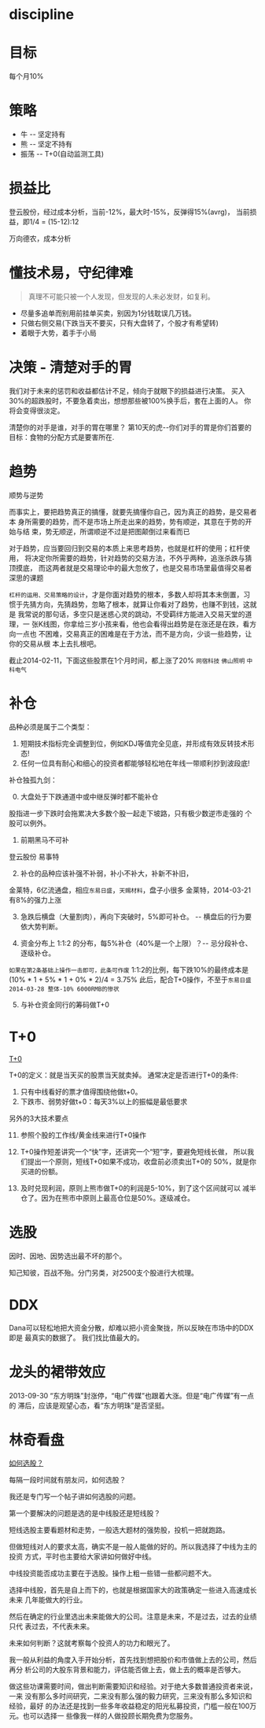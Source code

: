 # discipline

# 目标

  每个月10%

# 策略

  * 牛      -- 坚定持有
  * 熊      -- 坚定不持有
  * 振荡    -- T+0(自动监测工具)

# 损益比

  登云股份，经过成本分析，当前-12%，最大时-15%，反弹得15%(avrg)，
  当前损益，即1/4 = (15-12):12

  万向德农，成本分析

# 懂技术易，守纪律难

  > 真理不可能只被一个人发现，但发现的人未必发财，如复利。

  * 尽量多追单而别用前挂单买卖，别因为1分钱耽误几万钱。
  * 只做右侧交易(下跌当天不要买，只有大盘转了，个股才有希望转)
  * 着眼于大势，着手于小局

# 决策 - 清楚对手的胃

  我们对于未来的惩罚和收益都估计不足，倾向于就眼下的损益进行决策。
  买入30%的超跌股时，不要急着卖出，想想那些被100%换手后，套在上面的人。
  你将会变得很淡定。

  清楚你的对手是谁，对手的胃在哪里？
  第10天的虎--你们对手的胃是你们首要的目标：食物的分配方式是要害所在.

# 趋势

  顺势与逆势

  而事实上，要把趋势真正的搞懂，就要先搞懂你自己，因为真正的趋势，是交易者本
  身所需要的趋势，而不是市场上所走出来的趋势，势有顺逆，其意在于势的开始与结
  束，势无顺逆，所谓顺逆不过是把图颠倒过来看而已

  对于趋势，应当要回归到交易的本质上来思考趋势，也就是杠杆的使用；杠杆使用，
  将决定你所需要的趋势，针对趋势的交易方法，不外乎两种，追涨杀跌与猜顶摸底，
  而这两者就是交易理论中的最大忽攸了，也是交易市场里最值得交易者深思的课题

  `杠杆的运用、交易策略的设计`，才是你面对趋势的根本，多数人却将其本末倒置，习
  惯于先猜方向，先猜趋势，忽略了根本，就算让你看对了趋势，也赚不到钱，这就是
  我常说的那句话，多空只是迷惑心灵的跳动，不受羁绊方能进入交易天堂的道理，一
  张K线图，你拿给三岁小孩来看，他也会看得出趋势是在涨还是在跌，看方向一点也
  不困难，交易真正的困难是在于方法，而不是方向，少谈一些趋势，让你的交易从根
  本上去扎根吧。

  截止2014-02-11，下面这些股票在1个月时间，都上涨了20%
  `网宿科技` `佛山照明` `中科电气`


# 补仓

  品种必须是属于二个类型：
  1. 短期技术指标完全调整到位，例如KDJ等值完全见底，并形成有效反转技术形态!
  2. 任何一位具有耐心和细心的投资者都能够轻松地在年线一带顺利抄到波段底!

  补仓独孤九剑：

  0. 大盘处于下跌通道中或中继反弹时都不能补仓

  股指进一步下跌时会拖累决大多数个股一起走下坡路，只有极少数逆市走强的
  个股可以例外。

  1. 前期黑马不可补

  登云股份  易事特

  2. 补仓的品种应该补强不补弱，补小不补大，补新不补旧，

  金莱特，6亿流通盘，相应`东易日盛`，`天赐材料`，盘子小很多
  金莱特，2014-03-21 有8%的强力上涨

  3. 急跌后横盘（大量割肉），再向下突破时，5%即可补仓。  -- 横盘后的行为要依大势判断。

  4. 资金分布上 1:1:2 的分布，每5%补仓（40%是一个上限）？-- 忌分段补仓、逐级补仓。 

  `如果在第2条基础上操作一击即可，此条可作废`
  1:1:2的比例，每下跌10%的最终成本是
  (10% * 1 + 5% * 1 + 0% * 2)/4 = 3.75%
  此后，配合T+0操作，不至于`东易日盛 2014-03-28 整体-10% 6000RMB的惨状`

  5. 与补仓资金同行的筹码做T+0

# T+0

  [T+0](http://jingyan.baidu.com/article/9c69d48f69a24b13c9024eb6.html)

  T+0的定义：就是当天买的股票当天就卖掉。
  通常决定是否进行T+0的条件: 

  01. 只有中线看好的票才值得围绕他做t+0。
  02. 下跌市、弱势好做t+0：每天3%以上的振幅是最低要求

  另外的3大技术要点

  11. 参照个股的工作线/黄金线来进行T+0操作

  12. T+0操作短差讲究一个“快”字，还讲究一个“短”字，要避免短线长做，
      所以我们提出一个原则，短线T+0如果不成功，收盘前必须卖出T+0的
      50%，就是你买进的份额。

  13. 及时兑现利润，原则上熊市做T+0的利润是5-10%，到了这个区间就可以
      减半仓了。因为在熊市中原则上最高仓位是50%。逐级减仓。


# 选股

  因时、因地、因势选出最不坏的那个。

  知己知彼，百战不殆。分门另类，对2500支个股进行大梳理。

# DDX

  Dana可以轻松地把大资金分散，却难以把小资金聚拢，所以反映在市场中的DDX即是
  最真实的数据了。
  我们找比值最大的。 

# 龙头的裙带效应

  2013-09-30 “东方明珠”封涨停，“电广传媒”也跟着大涨。但是“电广传媒”有一点的
  滞后，应该是观望心态，看“东方明珠”是否坚挺。

# 林奇看盘

  [如何选股？](http://blog.sina.com.cn/s/blog_59fbea0a0101dshm.html)

  每隔一段时间就有朋友问，如何选股？

  我还是专门写一个帖子讲如何选股的问题。

  第一个要解决的问题是选的是中线股还是短线股？

  短线选股主要看题材和走势，一般选大题材的强势股，投机一把就跑路。

  但做短线对人的要求太高，确实不是一般人能做的好的。所以我选择了中线为主的投资
  方式，平时也主要给大家讲如何做好中线。

  中线投资能否成功主要在于选股。操作上粗一些错一些都问题不大。

  选择中线股，首先是自上而下的，也就是根据国家大的政策确定一些进入高速成长未来
  几年能做大的行业。

  然后在确定的行业里选出未来能做大的公司。注意是未来，不是过去，过去的业绩只代
  表过去，不代表未来。

  未来如何判断？这就考察每个投资人的功力和眼光了。

  我一般从利益的角度入手开始分析，首先找到想把股价和市值做上去的公司，然后再分
  析公司的大股东背景和能力，评估能否做上去，做上去的概率是否够大。

  做这些功课需要时间，做出判断需要知识和经验。对于绝大多数普通投资者来说，一来
  没有那么多时间研究，二来没有那么强的毅力研究，三来没有那么多知识和经验，最好
  的办法还是找到一些多年收益稳定的阳光私募投资，门槛一般在100万元。也可以选择一
  些像我一样的人做投顾长期免费为您服务。

 
